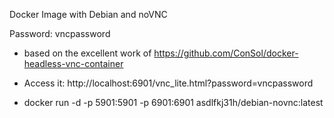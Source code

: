 Docker Image with Debian and noVNC

Password: vncpassword

* based on the excellent work of https://github.com/ConSol/docker-headless-vnc-container
* Access it: http://localhost:6901/vnc_lite.html?password=vncpassword

* docker run -d -p 5901:5901 -p 6901:6901 asdlfkj31h/debian-novnc:latest

